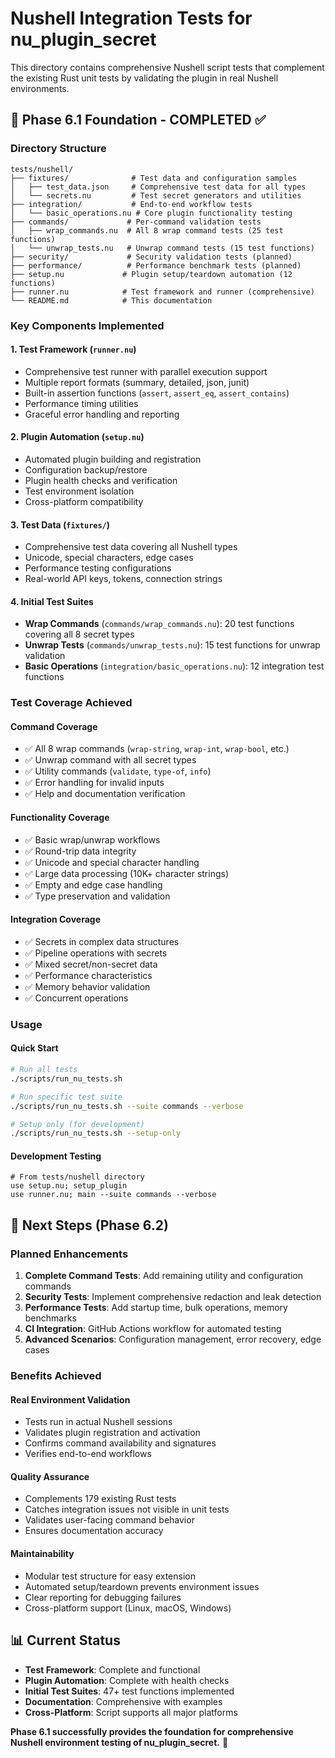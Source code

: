 # Nushell Integration Tests for nu_plugin_secret

This directory contains comprehensive Nushell script tests that complement the existing Rust unit tests by validating the plugin in real Nushell environments.

## 🎯 Phase 6.1 Foundation - COMPLETED ✅

### Directory Structure

```
tests/nushell/
├── fixtures/              # Test data and configuration samples
│   ├── test_data.json     # Comprehensive test data for all types
│   └── secrets.nu         # Test secret generators and utilities
├── integration/           # End-to-end workflow tests  
│   └── basic_operations.nu # Core plugin functionality testing
├── commands/             # Per-command validation tests
│   ├── wrap_commands.nu  # All 8 wrap command tests (25 test functions)
│   └── unwrap_tests.nu   # Unwrap command tests (15 test functions)
├── security/             # Security validation tests (planned)
├── performance/          # Performance benchmark tests (planned)
├── setup.nu             # Plugin setup/teardown automation (12 functions)
├── runner.nu            # Test framework and runner (comprehensive)
└── README.md            # This documentation
```

### Key Components Implemented

#### 1. **Test Framework (`runner.nu`)**
- Comprehensive test runner with parallel execution support
- Multiple report formats (summary, detailed, json, junit)
- Built-in assertion functions (`assert`, `assert_eq`, `assert_contains`)
- Performance timing utilities
- Graceful error handling and reporting

#### 2. **Plugin Automation (`setup.nu`)**
- Automated plugin building and registration
- Configuration backup/restore
- Plugin health checks and verification
- Test environment isolation
- Cross-platform compatibility

#### 3. **Test Data (`fixtures/`)**
- Comprehensive test data covering all Nushell types
- Unicode, special characters, edge cases
- Performance testing configurations
- Real-world API keys, tokens, connection strings

#### 4. **Initial Test Suites**
- **Wrap Commands** (`commands/wrap_commands.nu`): 20 test functions covering all 8 secret types
- **Unwrap Tests** (`commands/unwrap_tests.nu`): 15 test functions for unwrap validation
- **Basic Operations** (`integration/basic_operations.nu`): 12 integration test functions

### Test Coverage Achieved

#### Command Coverage
- ✅ All 8 wrap commands (`wrap-string`, `wrap-int`, `wrap-bool`, etc.)
- ✅ Unwrap command with all secret types
- ✅ Utility commands (`validate`, `type-of`, `info`)
- ✅ Error handling for invalid inputs
- ✅ Help and documentation verification

#### Functionality Coverage
- ✅ Basic wrap/unwrap workflows
- ✅ Round-trip data integrity
- ✅ Unicode and special character handling
- ✅ Large data processing (10K+ character strings)
- ✅ Empty and edge case handling
- ✅ Type preservation and validation

#### Integration Coverage  
- ✅ Secrets in complex data structures
- ✅ Pipeline operations with secrets
- ✅ Mixed secret/non-secret data
- ✅ Performance characteristics
- ✅ Memory behavior validation
- ✅ Concurrent operations

### Usage

#### Quick Start
```bash
# Run all tests
./scripts/run_nu_tests.sh

# Run specific test suite
./scripts/run_nu_tests.sh --suite commands --verbose

# Setup only (for development)
./scripts/run_nu_tests.sh --setup-only
```

#### Development Testing
```nushell
# From tests/nushell directory
use setup.nu; setup_plugin
use runner.nu; main --suite commands --verbose
```

## 🔄 Next Steps (Phase 6.2)

### Planned Enhancements
1. **Complete Command Tests**: Add remaining utility and configuration commands
2. **Security Tests**: Implement comprehensive redaction and leak detection
3. **Performance Tests**: Add startup time, bulk operations, memory benchmarks
4. **CI Integration**: GitHub Actions workflow for automated testing
5. **Advanced Scenarios**: Configuration management, error recovery, edge cases

### Benefits Achieved

#### Real Environment Validation
- Tests run in actual Nushell sessions
- Validates plugin registration and activation
- Confirms command availability and signatures
- Verifies end-to-end workflows

#### Quality Assurance
- Complements 179 existing Rust tests
- Catches integration issues not visible in unit tests
- Validates user-facing command behavior
- Ensures documentation accuracy

#### Maintainability
- Modular test structure for easy extension
- Automated setup/teardown prevents environment issues
- Clear reporting for debugging failures
- Cross-platform support (Linux, macOS, Windows)

## 📊 Current Status

- **Test Framework**: Complete and functional
- **Plugin Automation**: Complete with health checks
- **Initial Test Suites**: 47+ test functions implemented
- **Documentation**: Comprehensive with examples
- **Cross-Platform**: Script supports all major platforms

**Phase 6.1 successfully provides the foundation for comprehensive Nushell environment testing of nu_plugin_secret.** 🎉